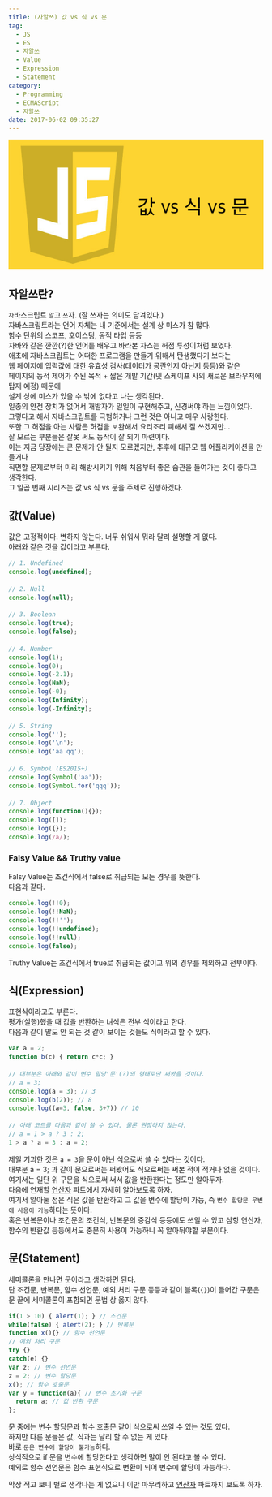 ```yaml
---
title: (자알쓰) 값 vs 식 vs 문
tag:
  - JS
  - ES
  - 자알쓰
  - Value
  - Expression
  - Statement
category:
  - Programming
  - ECMAScript
  - 자알쓰
date: 2017-06-02 09:35:27
---
```


![](js-007-value-expression-statement/thumb.png)  

## 자알쓰란?
`자`바스크립트 `알`고 `쓰`자. (잘 쓰자는 의미도 담겨있다.)  
자바스크립트라는 언어 자체는 내 기준에서는 설계 상 미스가 참 많다.  
함수 단위의 스코프, 호이스팅, 동적 타입 등등  
자바와 같은 깐깐(?)한 언어를 배우고 바라본 자스는 허점 투성이처럼 보였다.  
애초에 자바스크립트는 어떠한 프로그램을 만들기 위해서 탄생했다기 보다는  
웹 페이지에 입력값에 대한 유효성 검사(데이터가 공란인지 아닌지 등등)와 같은  
페이지의 동적 제어가 주된 목적 + 짧은 개발 기간(넷 스케이프 사의 새로운 브라우저에 탑재 예정) 때문에  
설계 상에 미스가 있을 수 밖에 없다고 나는 생각된다.  
일종의 안전 장치가 없어서 개발자가 일일이 구현해주고, 신경써야 하는 느낌이었다.  
그렇다고 해서 자바스크립트를 극혐하거나 그런 것은 아니고 매우 사랑한다.  
또한 그 허점을 아는 사람은 허점을 보완해서 요리조리 피해서 잘 쓰겠지만...  
잘 모르는 부분들은 잘못 써도 동작이 잘 되기 마련이다.  
이는 지금 당장에는 큰 문제가 안 될지 모르겠지만, 추후에 대규모 웹 어플리케이션을 만들거나  
직면할 문제로부터 미리 해방시키기 위해 처음부터 좋은 습관을 들여가는 것이 좋다고 생각한다.  
그 일곱 번째 시리즈는 값 vs 식 vs 문을 주제로 진행하겠다.  

## 값(Value)
값은 고정적이다. 변하지 않는다. 너무 쉬워서 뭐라 달리 설명할 게 없다.  
아래와 같은 것을 값이라고 부른다.  
```javascript
// 1. Undefined
console.log(undefined);

// 2. Null
console.log(null);

// 3. Boolean
console.log(true);
console.log(false);

// 4. Number
console.log(1);
console.log(0);
console.log(-2.1);
console.log(NaN);
console.log(-0);
console.log(Infinity);
console.log(-Infinity);

// 5. String
console.log('');
console.log('\n');
console.log('aa qq');

// 6. Symbol (ES2015+)
console.log(Symbol('aa'));
console.log(Symbol.for('qqq'));

// 7. Object
console.log(function(){});
console.log([]);
console.log({});
console.log(/a/);
```

### Falsy Value && Truthy value
Falsy Value는 조건식에서 false로 취급되는 모든 경우를 뜻한다.  
다음과 같다.  
```javascript
console.log(!!0);
console.log(!!NaN);
console.log(!!'');
console.log(!!undefined);
console.log(!!null);
console.log(false);
```
Truthy Value는 조건식에서 true로 취급되는 값이고 위의 경우를 제외하고 전부이다.

## 식(Expression)
표현식이라고도 부른다.  
평가(실행)했을 때 값을 반환하는 녀석은 전부 식이라고 한다.  
다음과 같이 말도 안 되는 것 같이 보이는 것들도 식이라고 할 수 있다.  
```javascript
var a = 2;
function b(c) { return c*c; }

// 대부분은 아래와 같이 변수 할당'문'(?)의 형태로만 써봤을 것이다.
// a = 3;
console.log(a = 3); // 3
console.log(b(2)); // 8
console.log((a=3, false, 3+7)) // 10

// 아래 코드를 다음과 같이 쓸 수 있다. 물론 권장하지 않는다.
// a = 1 > a ? 3 : 2;
1 > a ? a = 3 : a = 2;
```

제일 기괴한 것은 `a = 3`을 문이 아닌 식으로써 쓸 수 있다는 것이다.  
대부분 a = 3; 과 같이 문으로써는 써봤어도 식으로써는 써본 적이 적거나 없을 것이다.  
여기서는 일단 위 구문을 식으로써 써서 값을 반환한다는 정도만 알아두자.  
다음에 연재할 [연산자](/2017/06/02/js-008-operator/) 파트에서 자세히 알아보도록 하자.  
여기서 알아둘 점은 식은 값을 반환하고 그 값을 변수에 할당이 가능, 즉 `변수 할당문 우변에 사용이 가능`하다는 뜻이다.  
혹은 반복문이나 조건문의 조건식, 반복문의 증감식 등등에도 쓰일 수 있고 삼항 연산자,  
함수의 반환값 등등에서도 충분히 사용이 가능하니 꼭 알아둬야할 부분이다.  

## 문(Statement)
세미콜론을 만나면 문이라고 생각하면 된다.  
단 조건문, 반복문, 함수 선언문, 예외 처리 구문 등등과 같이 블록(`{}`)이 들어간 구문은  
문 끝에 세미콜론이 포함되면 문법 상 옳지 않다.
```javascript
if(1 > 10) { alert(1); } // 조건문
while(false) { alert(2); } // 반복문
function x(){} // 함수 선언문
// 예외 처리 구문
try {}
catch(e) {}
var z; // 변수 선언문
z = 2; // 변수 할당문
x(); // 함수 호출문
var y = function(a){ // 변수 초기화 구문
  return a; // 값 반환 구문
};
```
문 중에는 변수 할당문과 함수 호출문 같이 식으로써 쓰일 수 있는 것도 있다.  
하지만 다른 문들은 값, 식과는 달리 할 수 없는 게 있다.  
바로 `문은 변수에 할당이 불가능`하다.  
상식적으로 if 문을 변수에 할당한다고 생각하면 말이 안 된다고 볼 수 있다.  
예외로 함수 선언문은 함수 표현식으로 변환이 되어 변수에 할당이 가능하다.

막상 적고 보니 별로 생각나는 게 없으니 이만 마무리하고 [연산자](/2017/06/02/js-008-operator/) 파트까지 보도록 하자.